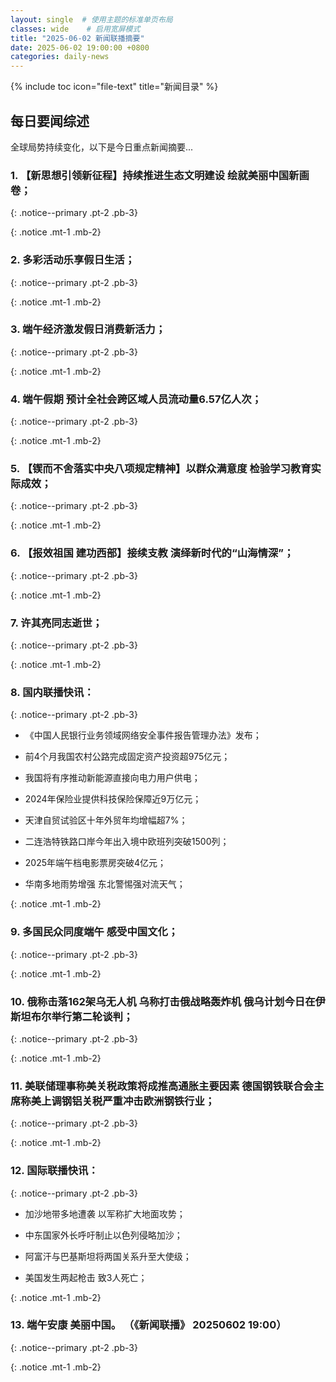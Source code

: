 ```yaml
---
layout: single  # 使用主题的标准单页布局
classes: wide    # 启用宽屏模式
title: "2025-06-02 新闻联播摘要"
date: 2025-06-02 19:00:00 +0800
categories: daily-news
---
```


{% include toc icon="file-text" title="新闻目录" %}
   
## 每日要闻综述

全球局势持续变化，以下是今日重点新闻摘要...

### 1. 【新思想引领新征程】持续推进生态文明建设 绘就美丽中国新画卷； 

{: .notice--primary .pt-2 .pb-3}

{: .notice .mt-1 .mb-2}

### 2. 多彩活动乐享假日生活； 

{: .notice--primary .pt-2 .pb-3}

{: .notice .mt-1 .mb-2}

### 3. 端午经济激发假日消费新活力； 

{: .notice--primary .pt-2 .pb-3}

{: .notice .mt-1 .mb-2}

### 4. 端午假期 预计全社会跨区域人员流动量6.57亿人次； 

{: .notice--primary .pt-2 .pb-3}

{: .notice .mt-1 .mb-2}

### 5. 【锲而不舍落实中央八项规定精神】以群众满意度 检验学习教育实际成效； 

{: .notice--primary .pt-2 .pb-3}

{: .notice .mt-1 .mb-2}

### 6. 【报效祖国 建功西部】接续支教 演绎新时代的“山海情深”； 

{: .notice--primary .pt-2 .pb-3}

{: .notice .mt-1 .mb-2}

### 7. 许其亮同志逝世； 

{: .notice--primary .pt-2 .pb-3}

{: .notice .mt-1 .mb-2}

### 8. 国内联播快讯： 

{: .notice--primary .pt-2 .pb-3}

- 《中国人民银行业务领域网络安全事件报告管理办法》发布；

- 前4个月我国农村公路完成固定资产投资超975亿元；

- 我国将有序推动新能源直接向电力用户供电；

- 2024年保险业提供科技保险保障近9万亿元；

- 天津自贸试验区十年外贸年均增幅超7%；

- 二连浩特铁路口岸今年出入境中欧班列突破1500列；

- 2025年端午档电影票房突破4亿元；

- 华南多地雨势增强 东北警惕强对流天气；

{: .notice .mt-1 .mb-2}

### 9. 多国民众同度端午 感受中国文化； 

{: .notice--primary .pt-2 .pb-3}

{: .notice .mt-1 .mb-2}

### 10. 俄称击落162架乌无人机 乌称打击俄战略轰炸机 俄乌计划今日在伊斯坦布尔举行第二轮谈判； 

{: .notice--primary .pt-2 .pb-3}

{: .notice .mt-1 .mb-2}

### 11. 美联储理事称美关税政策将成推高通胀主要因素 德国钢铁联合会主席称美上调钢铝关税严重冲击欧洲钢铁行业； 

{: .notice--primary .pt-2 .pb-3}

{: .notice .mt-1 .mb-2}

### 12. 国际联播快讯： 

{: .notice--primary .pt-2 .pb-3}

- 加沙地带多地遭袭 以军称扩大地面攻势；

- 中东国家外长呼吁制止以色列侵略加沙；

- 阿富汗与巴基斯坦将两国关系升至大使级；

- 美国发生两起枪击 致3人死亡；

{: .notice .mt-1 .mb-2}

### 13. 端午安康 美丽中国。 （《新闻联播》 20250602 19:00） 

{: .notice--primary .pt-2 .pb-3}

{: .notice .mt-1 .mb-2}